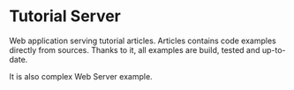 Tutorial Server
===============

Web application serving tutorial articles. Articles contains code examples directly from sources. Thanks to it, all examples
are build, tested and up-to-date.

It is also complex Web Server example.